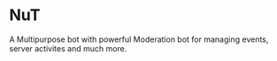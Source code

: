 # NuT

A Multipurpose bot with powerful Moderation bot for managing events, server activites and much more.
